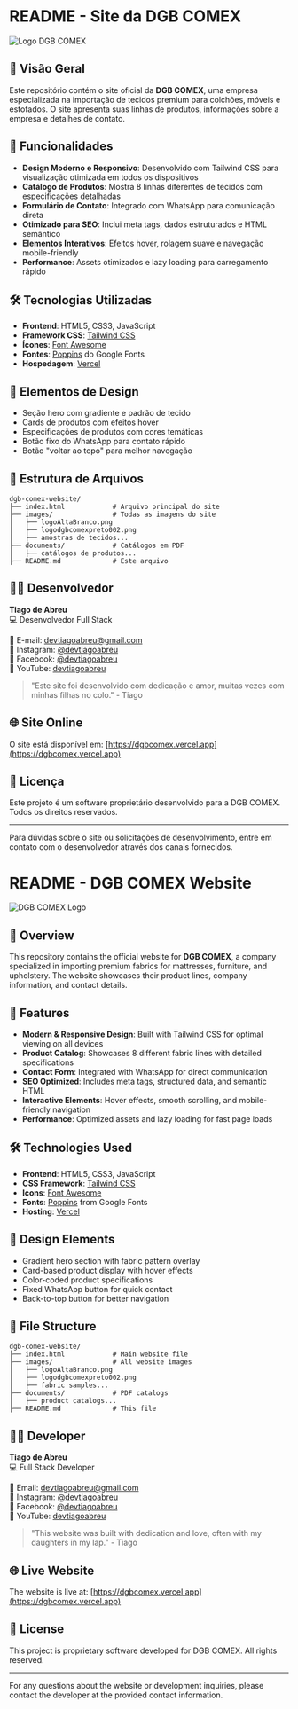 # README - Site da DGB COMEX  

![Logo DGB COMEX](https://dgbcomex.vercel.app/images/logoAltaBranco.png)  

## 📌 Visão Geral  

Este repositório contém o site oficial da **DGB COMEX**, uma empresa especializada na importação de tecidos premium para colchões, móveis e estofados. O site apresenta suas linhas de produtos, informações sobre a empresa e detalhes de contato.  

## 🚀 Funcionalidades  

- **Design Moderno e Responsivo**: Desenvolvido com Tailwind CSS para visualização otimizada em todos os dispositivos  
- **Catálogo de Produtos**: Mostra 8 linhas diferentes de tecidos com especificações detalhadas  
- **Formulário de Contato**: Integrado com WhatsApp para comunicação direta  
- **Otimizado para SEO**: Inclui meta tags, dados estruturados e HTML semântico  
- **Elementos Interativos**: Efeitos hover, rolagem suave e navegação mobile-friendly  
- **Performance**: Assets otimizados e lazy loading para carregamento rápido  

## 🛠 Tecnologias Utilizadas  

- **Frontend**: HTML5, CSS3, JavaScript  
- **Framework CSS**: [Tailwind CSS](https://tailwindcss.com/)  
- **Ícones**: [Font Awesome](https://fontawesome.com/)  
- **Fontes**: [Poppins](https://fonts.google.com/specimen/Poppins) do Google Fonts  
- **Hospedagem**: [Vercel](https://vercel.com/)  

## 🎨 Elementos de Design  

- Seção hero com gradiente e padrão de tecido  
- Cards de produtos com efeitos hover  
- Especificações de produtos com cores temáticas  
- Botão fixo do WhatsApp para contato rápido  
- Botão "voltar ao topo" para melhor navegação  

## 📂 Estrutura de Arquivos  

```
dgb-comex-website/  
├── index.html            # Arquivo principal do site  
├── images/               # Todas as imagens do site  
│   ├── logoAltaBranco.png  
│   ├── logodgbcomexpreto002.png  
│   ├── amostras de tecidos...  
├── documents/            # Catálogos em PDF  
│   ├── catálogos de produtos...  
├── README.md             # Este arquivo  
```  

## 👨‍💻 Desenvolvedor  

**Tiago de Abreu**  
💻 Desenvolvedor Full Stack  

📧 E-mail: [devtiagoabreu@gmail.com](mailto:devtiagoabreu@gmail.com)  
📱 Instagram: [@devtiagoabreu](https://instagram.com/devtiagoabreu)  
📘 Facebook: [@devtiagoabreu](https://facebook.com/devtiagoabreu)  
🎥 YouTube: [devtiagoabreu](https://youtube.com/devtiagoabreu)  

> "Este site foi desenvolvido com dedicação e amor, muitas vezes com minhas filhas no colo." - Tiago  

## 🌐 Site Online  

O site está disponível em: [https://dgbcomex.vercel.app](https://dgbcomex.vercel.app)  

## 📜 Licença  

Este projeto é um software proprietário desenvolvido para a DGB COMEX. Todos os direitos reservados.  

---  

Para dúvidas sobre o site ou solicitações de desenvolvimento, entre em contato com o desenvolvedor através dos canais fornecidos.

# README - DGB COMEX Website

![DGB COMEX Logo](https://dgbcomex.vercel.app/images/logoAltaBranco.png)

## 📌 Overview

This repository contains the official website for **DGB COMEX**, a company specialized in importing premium fabrics for mattresses, furniture, and upholstery. The website showcases their product lines, company information, and contact details.

## 🚀 Features

- **Modern & Responsive Design**: Built with Tailwind CSS for optimal viewing on all devices
- **Product Catalog**: Showcases 8 different fabric lines with detailed specifications
- **Contact Form**: Integrated with WhatsApp for direct communication
- **SEO Optimized**: Includes meta tags, structured data, and semantic HTML
- **Interactive Elements**: Hover effects, smooth scrolling, and mobile-friendly navigation
- **Performance**: Optimized assets and lazy loading for fast page loads

## 🛠 Technologies Used

- **Frontend**: HTML5, CSS3, JavaScript
- **CSS Framework**: [Tailwind CSS](https://tailwindcss.com/)
- **Icons**: [Font Awesome](https://fontawesome.com/)
- **Fonts**: [Poppins](https://fonts.google.com/specimen/Poppins) from Google Fonts
- **Hosting**: [Vercel](https://vercel.com/)

## 🎨 Design Elements

- Gradient hero section with fabric pattern overlay
- Card-based product display with hover effects
- Color-coded product specifications
- Fixed WhatsApp button for quick contact
- Back-to-top button for better navigation

## 📂 File Structure

```
dgb-comex-website/
├── index.html            # Main website file
├── images/               # All website images
│   ├── logoAltaBranco.png
│   ├── logodgbcomexpreto002.png
│   ├── fabric samples...
├── documents/            # PDF catalogs
│   ├── product catalogs...
├── README.md             # This file
```

## 👨‍💻 Developer

**Tiago de Abreu**  
💻 Full Stack Developer  

📧 Email: [devtiagoabreu@gmail.com](mailto:devtiagoabreu@gmail.com)  
📱 Instagram: [@devtiagoabreu](https://instagram.com/devtiagoabreu)  
📘 Facebook: [@devtiagoabreu](https://facebook.com/devtiagoabreu)  
🎥 YouTube: [devtiagoabreu](https://youtube.com/devtiagoabreu)  

> "This website was built with dedication and love, often with my daughters in my lap." - Tiago

## 🌐 Live Website

The website is live at: [https://dgbcomex.vercel.app](https://dgbcomex.vercel.app)

## 📜 License

This project is proprietary software developed for DGB COMEX. All rights reserved.

---

For any questions about the website or development inquiries, please contact the developer at the provided contact information.

